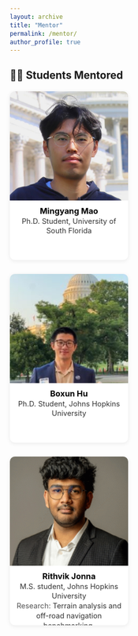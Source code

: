 ```yaml
---
layout: archive
title: "Mentor"
permalink: /mentor/
author_profile: true
---
```


## 👩‍🏫 Students Mentored

<html>
<body>

<div class="student-gallery">

  <!-- ===== Student 1 ===== -->
  <div class="student-card">
    <img src="/images/Mingyang_Mao.jpg" alt="Student 1 photo">
    <div class="student-info">
      <strong>Mingyang Mao</strong><br>
      Ph.D. Student, University of South Florida<br>
    </div>
  </div>

  <!-- ===== Student 2 ===== -->
  <div class="student-card">
    <img src="/images/Boxun-2-225x300.jpg" alt="Student 2 photo">
    <div class="student-info">
      <strong>Boxun Hu</strong><br>
      Ph.D. Student, Johns Hopkins University<br>
    </div>
  </div>

  <!-- ===== Student 3 ===== -->
  <div class="student-card">
    <img src="/images/Rithvik.png" alt="Student 3 photo">
    <div class="student-info">
      <strong>Rithvik Jonna</strong><br>
      M.S. student, Johns Hopkins University<br>
      <em>Research:</em> Terrain analysis and off-road navigation benchmarking.
    </div>
  </div>



</body>
</html>

<style>
/* ===== Gallery Layout ===== */
.student-gallery {
  display: flex;
  flex-wrap: wrap;
  gap: 28px;
  justify-content: flex-start;
  margin-top: 20px;
}

/* ===== Card Container ===== */
.student-card {
  width: 240px;             /* 固定宽度 */
  height: 340px;            /* 固定总高度 */
  background: #ffffff;
  border-radius: 10px;
  box-shadow: 0 2px 8px rgba(0,0,0,0.08);
  overflow: hidden;
  display: flex;
  flex-direction: column;
  text-align: center;
  transition: transform 0.2s ease, box-shadow 0.2s ease;
}
.student-card:hover {
  transform: translateY(-4px);
  box-shadow: 0 6px 14px rgba(0,0,0,0.15);
}

/* ===== Image Section ===== */
.student-card img {
  width: 100%;
  height: 220px;            /* 严格固定图片高度 */
  object-fit: cover;        /* 裁剪保持比例 */
  background: #f7f7f7;
}

/* ===== Text Section ===== */
.student-info {
  flex: 1;                  /* 固定高度剩余填充 */
  padding: 10px 12px;
  font-size: 0.92rem;
  line-height: 1.35;
  color: #333;
}
.student-info strong {
  font-size: 1.02rem;
  color: #000;
}
.student-info em {
  font-style: normal;
  color: #555;
}

/* ===== Responsive ===== */
@media (max-width: 768px) {
  .student-gallery {
    justify-content: center;
  }
  .student-card {
    width: 80%;
    height: auto;
  }
  .student-card img {
    height: 220px;
  }
}
</style>
